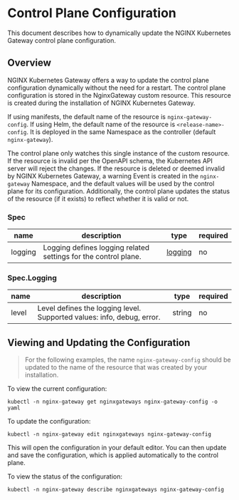 # Control Plane Configuration

This document describes how to dynamically update the NGINX Kubernetes Gateway control plane configuration.

## Overview

NGINX Kubernetes Gateway offers a way to update the control plane configuration dynamically without the need for a
restart. The control plane configuration is stored in the NginxGateway custom resource. This resource is created
during the installation of NGINX Kubernetes Gateway.

If using manifests, the default name of the resource is `nginx-gateway-config`. If using Helm, the default name
of the resource is `<release-name>-config`. It is deployed in the same Namespace as the controller
(default `nginx-gateway`).

The control plane only watches this single instance of the custom resource. If the resource is invalid per the OpenAPI
schema, the Kubernetes API server will reject the changes. If the resource is deleted or deemed invalid by NGINX
Kubernetes Gateway, a warning Event is created in the `nginx-gateway` Namespace, and the default values will be used by
the control plane for its configuration. Additionally, the control plane updates the status of the resource (if it exists)
to reflect whether it is valid or not.

### Spec

| name    | description                                                     | type                     | required |
|---------|-----------------------------------------------------------------|--------------------------|----------|
| logging | Logging defines logging related settings for the control plane. | [logging](#speclogging) | no       |

### Spec.Logging

| name  | description                                                            | type   | required |
|-------|------------------------------------------------------------------------|--------|----------|
| level | Level defines the logging level. Supported values: info, debug, error. | string | no       |

## Viewing and Updating the Configuration

> For the following examples, the name `nginx-gateway-config` should be updated to the name of the resource that
> was created by your installation.

To view the current configuration:

```shell
kubectl -n nginx-gateway get nginxgateways nginx-gateway-config -o yaml
```

To update the configuration:

```shell
kubectl -n nginx-gateway edit nginxgateways nginx-gateway-config
```

This will open the configuration in your default editor. You can then update and save the configuration, which is
applied automatically to the control plane.

To view the status of the configuration:

```shell
kubectl -n nginx-gateway describe nginxgateways nginx-gateway-config
```
